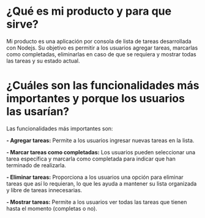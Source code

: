 # **¿Qué es mi producto y para que sirve?**
Mi producto es una aplicación por consola de lista de tareas desarrollada con Nodejs. Su objetivo es permitir a los usuarios agregar tareas, marcarlas como completadas, eliminarlas en caso de que se requiera y mostrar todas las tareas y su estado actual.

# **¿Cuáles son las funcionalidades más importantes y porque los usuarios las usarían?**
Las funcionalidades más importantes son:

**- Agregar tareas:** Permite a los usuarios ingresar nuevas tareas en la lista.

**- Marcar tareas como completadas:** Los usuarios pueden seleccionar una tarea específica y marcarla como completada para indicar que han terminado de realizarla.

**- Eliminar tareas:** Proporciona a los usuarios una opción para eliminar tareas que así lo requieran, lo que les ayuda a mantener su lista organizada y libre de tareas innecesarias.

**- Mostrar tareas:** Permite a los usuarios ver todas las tareas que tienen hasta el momento (completas o no).